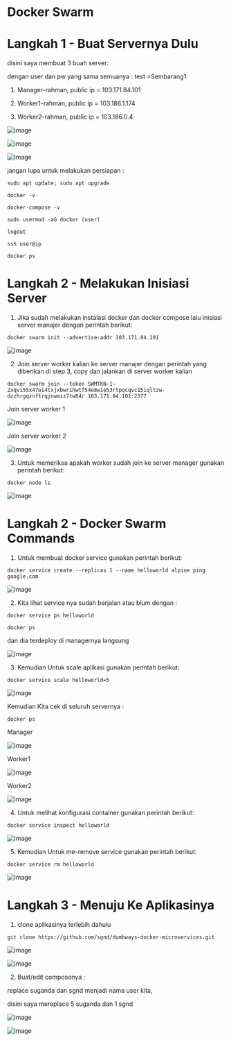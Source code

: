 # Docker Swarm

# Langkah 1 - Buat Servernya Dulu

disini saya membuat 3 buah server:

dengan user dan pw  yang sama semuanya : test =Sembarang1

1. Manager-rahman, public ip = 103.171.84.101

2. Worker1-rahman, public ip = 103.186.1.174

3. Worker2-rahman, public ip = 103.186.0.4

![image](https://user-images.githubusercontent.com/99697182/173568747-2c68d72e-e86c-453a-a7b6-6582b945b8d4.png)

![image](https://user-images.githubusercontent.com/99697182/173568831-ed21ceba-beb0-482c-8677-c3da8fa824a9.png)

![image](https://user-images.githubusercontent.com/99697182/173568858-34c42e9d-d00b-4c94-967d-ed99e611757f.png)

jangan lupa untuk melakukan persiapan :

```
sudo apt update; sudo apt upgrade
```

```
docker -v
```

```
docker-compose -v
```

```
sudo usermod -aG docker (user)
```

```
logout
```

```
ssh user@ip
```

```
docker ps
```

# Langkah 2 - Melakukan Inisiasi Server

1. Jika sudah melakukan instalasi docker dan docker compose lalu inisiasi server manajer dengan perintah berikut:

```
docker swarm init --advertise-addr 103.171.84.101
```

![image](https://user-images.githubusercontent.com/99697182/173590338-faaf0b32-9904-40f0-8a5a-806f621eaf7f.png)

2. Join server worker kalian ke server manajer dengan perintah yang diberikan di step 3, copy dan jalankan di server worker kalian

```
docker swarm join --token SWMTKN-1-2xqvi55x47oi4txjxbwrihwtf54e8wie53rtpqcqvc15iqltzw-dzzhrgqznftrqjnwmzz7tw04r 103.171.84.101:2377
```

Join server worker 1

![image](https://user-images.githubusercontent.com/99697182/173591048-af1c3c61-c9db-4f21-b09f-e44174c55cf4.png)

Join server worker 2

![image](https://user-images.githubusercontent.com/99697182/173591242-03c24903-0e8e-4592-90b8-0ae5dd7ff17f.png)

3. Untuk memeriksa apakah worker sudah join ke server manager gunakan perintah berikut:

```
docker node ls
```

![image](https://user-images.githubusercontent.com/99697182/173591746-ad1a53da-5f76-43d6-a879-4fc88c0d652e.png)

# Langkah 2 - Docker Swarm Commands

1. Untuk membuat docker service gunakan perintah berikut:

```
docker service create --replicas 1 --name helloworld alpine ping google.com
```

![image](https://user-images.githubusercontent.com/99697182/173593350-9a65babf-8ea1-40c5-a014-05c9c253858e.png)

2. Kita lihat service nya sudah berjalan atau blum dengan :

```
docker service ps helloworld
```

```
docker ps
```

dan dia terdeploy di managernya langsung

![image](https://user-images.githubusercontent.com/99697182/173594180-a7f45d9d-148e-47cb-826e-fd810ac205ff.png)

3. Kemudian Untuk scale aplikasi gunakan perintah berikut:

```
docker service scale helloworld=5
```
![image](https://user-images.githubusercontent.com/99697182/173594910-8e22d6a2-5061-418f-9740-e9cd14c615f5.png)

Kemudian Kita cek di seluruh servernya :

```
docker ps
```

Manager

![image](https://user-images.githubusercontent.com/99697182/173595075-7989bc68-a957-4048-8a00-0557233e16ed.png)

Worker1

![image](https://user-images.githubusercontent.com/99697182/173595269-2b3fadad-7e80-4acd-97a9-c3469c9f9bc0.png)

Worker2

![image](https://user-images.githubusercontent.com/99697182/173595413-99163bc1-a280-417e-a20d-0341b251e1b2.png)

4. Untuk melihat konfigurasi container gunakan perintah berikut:

```
docker service inspect helloworld
```

![image](https://user-images.githubusercontent.com/99697182/173596012-8ef93571-3d9a-4d86-a7e4-e90d5c9eb382.png)

5. Kemudian Untuk me-remove service gunakan perintah berikut:

```
docker service rm helloworld
```

![image](https://user-images.githubusercontent.com/99697182/173596687-ca13e100-461f-4034-9932-512ef686ae00.png)

# Langkah 3 - Menuju Ke Aplikasinya 

1. clone aplikasinya terlebih dahulu

```
git clone https://github.com/sgnd/dumbways-docker-microservices.git
```

![image](https://user-images.githubusercontent.com/99697182/173597588-39732d10-312c-40b8-9e05-cdc2f884f219.png)

![image](https://user-images.githubusercontent.com/99697182/173597815-a56fdb9a-8100-4890-a581-5ccbc29bb6fa.png)

2. Buat/edit composenya :

replace suganda dan sgnd menjadi nama user kita, 

disini saya mereplace 5 suganda dan 1 sgnd

![image](https://user-images.githubusercontent.com/99697182/173599396-24e75b39-e132-407f-b7be-f4e4a2131c69.png)

![image](https://user-images.githubusercontent.com/99697182/173599153-b843283e-0c5c-4274-952d-affc3b6c622b.png)











